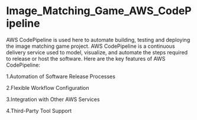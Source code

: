 # Image_Matching_Game_AWS_CodePipeline
AWS CodePipeline is used here to automate building, testing and deploying the image matching game project.
AWS CodePipeline is a continuous delivery service used to model, visualize, and automate the steps required to release or host the software. 
Here are the key features of AWS CodePipeline:

1.Automation of Software Release Processes

2.Flexible Workflow Configuration

3.Integration with Other AWS Services

4.Third-Party Tool Support
